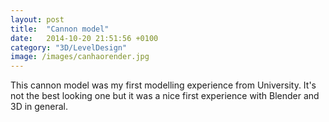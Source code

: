 ```yaml
---
layout: post
title:  "Cannon model"
date:   2014-10-20 21:51:56 +0100
category: "3D/LevelDesign"
image: /images/canhaorender.jpg
---
```


This cannon model was my first modelling experience from University. It's not the best looking one but it was a nice first experience with Blender and 3D in general.
